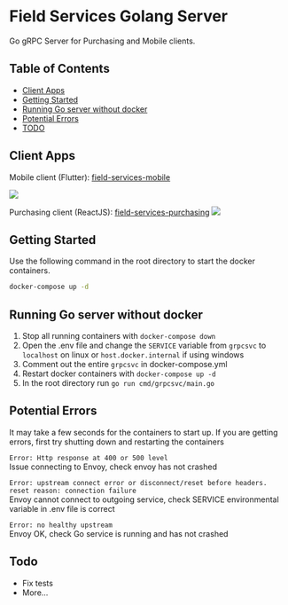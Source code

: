 # Field Services Golang Server

Go gRPC Server for Purchasing and Mobile clients.

## Table of Contents
* [Client Apps](#client-apps)
* [Getting Started](#getting-started)
* [Running Go server without docker](#running-go-server-without-docker)
* [Potential Errors](#potential-errors)
* [TODO](#todo)

## Client Apps

Mobile client (Flutter): [field-services-mobile](https://github.com/longfellowone/field-services-mobile)

![](http://g.recordit.co/21luo1Y6Hs.gif) 

Purchasing client (ReactJS): [field-services-purchasing](https://github.com/longfellowone/field-services-purchasing) 
![](http://g.recordit.co/bK2FPTJWjM.gif)

## Getting Started

Use the following command in the root directory to start the docker containers.

```sh
docker-compose up -d
```

## Running Go server without docker

1. Stop all running containers with `docker-compose down`
2. Open the .env file and change the `SERVICE` variable from `grpcsvc` to `localhost` on linux or `host.docker.internal` if using windows
3. Comment out the entire `grpcsvc` in docker-compose.yml
4. Restart docker containers with `docker-compose up -d`
5. In the root directory run `go run cmd/grpcsvc/main.go`

## Potential Errors

It may take a few seconds for the containers to start up. If you are getting errors, first try shutting down and restarting the containers

```Error: Http response at 400 or 500 level```  
Issue connecting to Envoy, check envoy has not crashed

```Error: upstream connect error or disconnect/reset before headers. reset reason: connection failure```  
Envoy cannot connect to outgoing service, check SERVICE environmental variable in .env file is correct

```Error: no healthy upstream```  
Envoy OK, check Go service is running and has not crashed

## Todo

- Fix tests
- More...